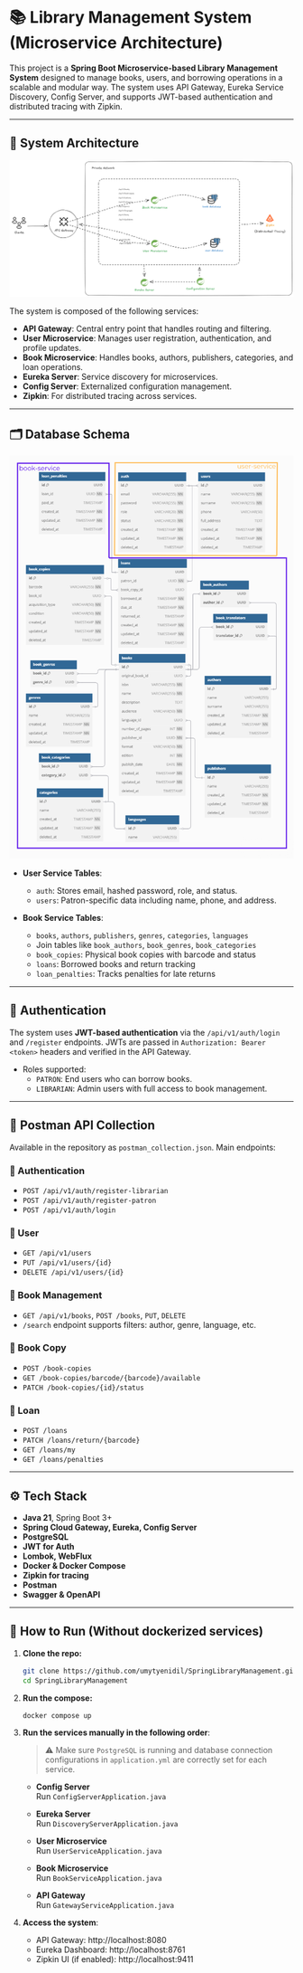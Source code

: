 # 📚 Library Management System (Microservice Architecture)

This project is a **Spring Boot Microservice-based Library Management System** designed to manage books, users, and borrowing operations in a scalable and modular way. The system uses API Gateway, Eureka Service Discovery, Config Server, and supports JWT-based authentication and distributed tracing with Zipkin.

---

## 🧩 System Architecture

![System Architecture](./resources/system.png)

The system is composed of the following services:

- **API Gateway**: Central entry point that handles routing and filtering.
- **User Microservice**: Manages user registration, authentication, and profile updates.
- **Book Microservice**: Handles books, authors, publishers, categories, and loan operations.
- **Eureka Server**: Service discovery for microservices.
- **Config Server**: Externalized configuration management.
- **Zipkin**: For distributed tracing across services.

---

## 🗂️ Database Schema

![Database Schema](./resources/v1_db.png)

- **User Service Tables**:
    - `auth`: Stores email, hashed password, role, and status.
    - `users`: Patron-specific data including name, phone, and address.

- **Book Service Tables**:
    - `books`, `authors`, `publishers`, `genres`, `categories`, `languages`
    - Join tables like `book_authors`, `book_genres`, `book_categories`
    - `book_copies`: Physical book copies with barcode and status
    - `loans`: Borrowed books and return tracking
    - `loan_penalties`: Tracks penalties for late returns

---

## 🔐 Authentication

The system uses **JWT-based authentication** via the `/api/v1/auth/login` and `/register` endpoints. JWTs are passed in `Authorization: Bearer <token>` headers and verified in the API Gateway.

- Roles supported:
    - `PATRON`: End users who can borrow books.
    - `LIBRARIAN`: Admin users with full access to book management.

---

## 🧪 Postman API Collection

Available in the repository as `postman_collection.json`. Main endpoints:

### 📌 Authentication

- `POST /api/v1/auth/register-librarian`
- `POST /api/v1/auth/register-patron`
- `POST /api/v1/auth/login`

### 👤 User

- `GET /api/v1/users`
- `PUT /api/v1/users/{id}`
- `DELETE /api/v1/users/{id}`

### 📖 Book Management

- `GET /api/v1/books`, `POST /books`, `PUT`, `DELETE`
- `/search` endpoint supports filters: author, genre, language, etc.

### 🧾 Book Copy

- `POST /book-copies`
- `GET /book-copies/barcode/{barcode}/available`
- `PATCH /book-copies/{id}/status`

### 🔁 Loan

- `POST /loans`
- `PATCH /loans/return/{barcode}`
- `GET /loans/my`
- `GET /loans/penalties`

---

## ⚙️ Tech Stack

- **Java 21**, Spring Boot 3+
- **Spring Cloud Gateway, Eureka, Config Server**
- **PostgreSQL**
- **JWT for Auth**
- **Lombok, WebFlux**
- **Docker & Docker Compose**
- **Zipkin for tracing**
- **Postman**
- **Swagger & OpenAPI**

---

## 🚀 How to Run (Without dockerized services)

1. **Clone the repo:**
   ```bash
   git clone https://github.com/umytyenidil/SpringLibraryManagement.git
   cd SpringLibraryManagement
   ```
2. **Run the compose:**
   ```bash
   docker compose up
   ```

3. **Run the services manually in the following order**:

   > ⚠ Make sure `PostgreSQL` is running and database connection configurations in `application.yml` are correctly set for each service.

    - **Config Server**  
      Run `ConfigServerApplication.java`

    - **Eureka Server**  
      Run `DiscoveryServerApplication.java`

    - **User Microservice**  
      Run `UserServiceApplication.java`

    - **Book Microservice**  
      Run `BookServiceApplication.java`

    - **API Gateway**  
      Run `GatewayServiceApplication.java`

4. **Access the system**:
    - API Gateway: http://localhost:8080
    - Eureka Dashboard: http://localhost:8761
    - Zipkin UI (if enabled): http://localhost:9411
